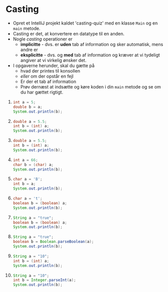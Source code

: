 # Casting

- Opret et IntelliJ projekt kaldet 'casting-quiz' med en klasse `Main` og en `main` metode.
- Casting er det, at konvertere en datatype til en anden. 
- Nogle *casting* operationer er 
    - **implicitte** - dvs. er **uden** tab af information og sker automatisk, mens andre er 
    - **eksplicitte** - dvs. og **med** tab af information og kræver at vi tydeligt angiver at vi virkelig ønsker det.
- I opgaverne herunder, skal du gætte på 
    - hvad der printes til konsollen 
    - *eller* om der opstår en fejl
    - Er der et tab af information
    - Prøv dernæst at indsætte og køre koden i din `main` metode og se om du har gættet rigtigt.

1. ```java
   int a = 5;
   double b = a;
   System.out.println(b);
   ```

2. ```java
   double a = 5.5;
   int b = (int) a;
   System.out.println(b);
   ```

3. ```java
   double a = 5.5;
   int b = (int) a;
   System.out.println(b);
   ```

4. ```java
   int a = 66;
   char b = (char) a;
   System.out.println(b);
   ```

5. ```java
   char a = 'B';
   int b = a;
   System.out.println(b);
   ```

6. ```java
   char a = 't';
   boolean b = (boolean) a;
   System.out.println(b);
   ```
7. ```java
   String a = "true";
   boolean b = (boolean) a;
   System.out.println(b);
   ```

8. ```java
   String a = "true";
   boolean b = Boolean.parseBoolean(a);
   System.out.println(b);
   ```

9. ```java
   String a = "10";
   int b = (int) a;
   System.out.println(b);
   ```

10. ```java
    String a = "10";
    int b = Integer.parseInt(a);
    System.out.println(b);
    ```


